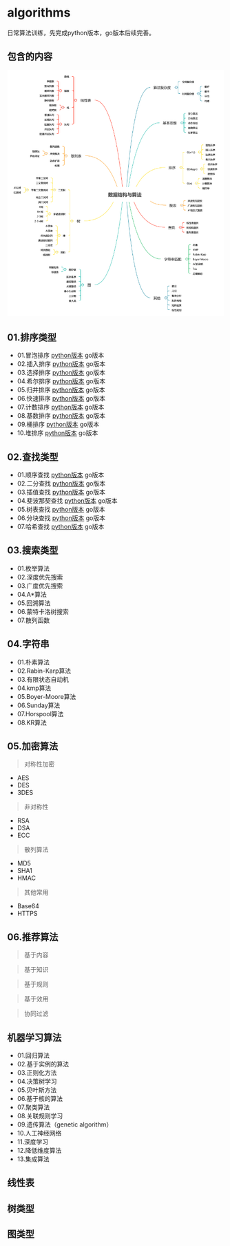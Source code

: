 # algorithms
日常算法训练，先完成python版本，go版本后续完善。

## 包含的内容
![结构图](img/数据结构与算法.png)

## 01.排序类型
- 01.冒泡排序 [python版本](src/python/01-sort/01.py) go版本
- 02.插入排序 [python版本](src/python/01-sort/02.py) go版本
- 03.选择排序 [python版本](src/python/01-sort/03.py) go版本
- 04.希尔排序 [python版本](src/python/01-sort/04.py) go版本
- 05.归并排序 [python版本](src/python/01-sort/05.py) go版本
- 06.快速排序 [python版本](src/python/01-sort/06.py) go版本
- 07.计数排序 [python版本](src/python/01-sort/07.py) go版本
- 08.基数排序 [python版本](src/python/01-sort/08.py) go版本
- 09.桶排序   [python版本](src/python/01-sort/09.py) go版本
- 10.堆排序   [python版本](src/python/01-sort/10.py) go版本

## 02.查找类型
- 01.顺序查找 [python版本](src/python/02-find/01.py) go版本
- 02.二分查找 [python版本](src/python/02-find/02.py) go版本
- 03.插值查找 [python版本](src/python/02-find/03.py) go版本
- 04.斐波那契查找 [python版本](src/python/02-find/04.py) go版本
- 05.树表查找 [python版本](src/python/02-find/05.py) go版本
- 06.分块查找 [python版本](src/python/02-find/06.py) go版本
- 07.哈希查找 [python版本](src/python/02-find/07.py) go版本

## 03.搜索类型
- 01.枚举算法
- 02.深度优先搜索
- 03.广度优先搜索
- 04.A*算法
- 05.回溯算法
- 06.蒙特卡洛树搜索
- 07.散列函数

## 04.字符串
- 01.朴素算法
- 02.Rabin-Karp算法
- 03.有限状态自动机
- 04.kmp算法
- 05.Boyer-Moore算法
- 06.Sunday算法
- 07.Horspool算法
- 08.KR算法

## 05.加密算法
> 对称性加密

- AES
- DES
- 3DES
> 非对称性

- RSA
- DSA
- ECC
> 散列算法

- MD5
- SHA1
- HMAC
> 其他常用
- Base64
- HTTPS

## 06.推荐算法
> 基于内容

> 基于知识

> 基于规则

> 基于效用

> 协同过滤



## 机器学习算法
- 01.回归算法
- 02.基于实例的算法
- 03.正则化方法
- 04.决策树学习
- 05.贝叶斯方法
- 06.基于核的算法
- 07.聚类算法
- 08.关联规则学习
- 09.遗传算法（genetic algorithm）
- 10.人工神经网络
- 11.深度学习
- 12.降低维度算法
- 13.集成算法


## 线性表


## 树类型


## 图类型
